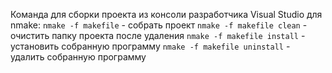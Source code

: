 Команда для сборки проекта из консоли разработчика Visual Studio для nmake:
`nmake -f makefile` - собрать проект
`nmake -f makefile clean` - очистить папку проекта после удаления
`nmake -f makefile install` - установить собранную программу
`nmake -f makefile uninstall` - удалить собранную программу
